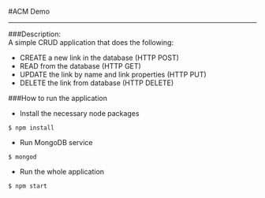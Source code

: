#ACM Demo
- - -

###Description:  
A simple CRUD application that does the following:  
* CREATE a new link in the database (HTTP POST)
* READ from the database (HTTP GET)
* UPDATE the link by name and link properties (HTTP PUT)
* DELETE the link from database (HTTP DELETE)

###How to run the application
* Install the necessary node packages  
```
$ npm install  
```	
* Run MongoDB service  
```
$ mongod  
```	
* Run the whole application  
```
$ npm start
```
